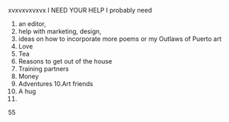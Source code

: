 xvxvxvxvxvx
I NEED YOUR HELP
I probably need
1. an editor,
2. help with marketing, design,
3. ideas on how to incorporate more poems or my
Outlaws of Puerto art
4. Love
5. Tea
6. Reasons to get out of the house
7. Training partners
8. Money
9. Adventures
10.Art friends
11. A hug
12.
55
